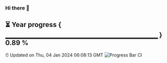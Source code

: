 ### Hi there 👋
⏳ Year progress { ▁▁▁▁▁▁▁▁▁▁▁▁▁▁▁▁▁▁▁▁▁▁▁▁▁▁▁▁▁▁ } 0.89 %
---
⏰ Updated on Thu, 04 Jan 2024 06:08:13 GMT
![Progress Bar CI](https://github.com/Moyi321/Moyi321/workflows/Progress%20Bar%20CI/badge.svg)
